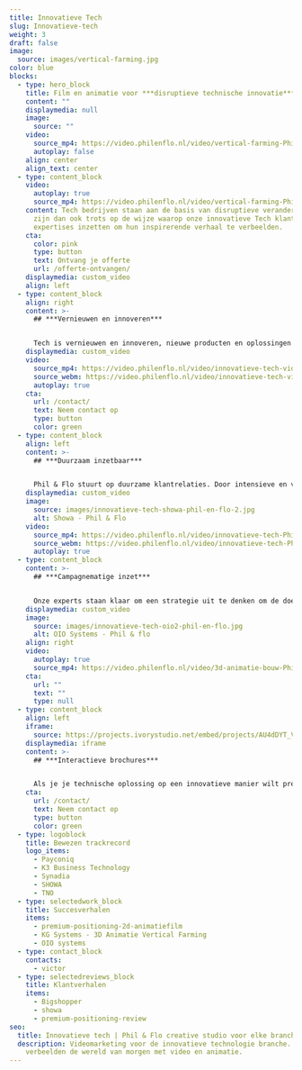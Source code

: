 ```yaml
---
title: Innovatieve Tech
slug: Innovatieve-tech
weight: 3
draft: false
image:
  source: images/vertical-farming.jpg
color: blue
blocks:
  - type: hero_block
    title: Film en animatie voor ***disruptieve technische innovatie***
    content: ""
    displaymedia: null
    image:
      source: ""
    video:
      source_mp4: https://video.philenflo.nl/video/vertical-farming-Phil-en-Flo-website-source.mp4
      autoplay: false
    align: center
    align_text: center
  - type: content_block
    video:
      autoplay: true
      source_mp4: https://video.philenflo.nl/video/vertical-farming-Phil-en-Flo-website-source.mp4
    content: Tech bedrijven staan aan de basis van disruptieve veranderingen. Wij
      zijn dan ook trots op de wijze waarop onze innovatieve Tech klanten onze
      expertises inzetten om hun inspirerende verhaal te verbeelden.
    cta:
      color: pink
      type: button
      text: Ontvang je offerte
      url: /offerte-ontvangen/
    displaymedia: custom_video
    align: left
  - type: content_block
    align: right
    content: >-
      ## ***Vernieuwen en innoveren***


      Tech is vernieuwen en innoveren, nieuwe producten en oplossingen zijn zelfs zo vernieuwend dat je doelgroep een extra vertaalslag nodig heeft om het te begrijpen. Wij helpen hierbij en kennen de uitdagingen in de technologische sectoren. Victor is onze enthousiasteling en dus aanspreekpunt voor de Innovatieve Tech sector. Je kan hem direct bellen om even vrijblijvend te sparren over de mogelijkheden. **[085 - 2738331](tel:0852738331)** of klik op de button hieronder.
    displaymedia: custom_video
    video:
      source_mp4: https://video.philenflo.nl/video/innovatieve-tech-video-Phil-en-Flo.mp4
      source_webm: https://video.philenflo.nl/video/innovatieve-tech-video-Phil-en-Flo.webm
      autoplay: true
    cta:
      url: /contact/
      text: Neem contact op
      type: button
      color: green
  - type: content_block
    align: left
    content: >-
      ## ***Duurzaam inzetbaar***


      Phil & Flo stuurt op duurzame klantrelaties. Door intensieve en voornamelijk enthousiaste relaties met onze klanten, kunnen we keer op keer duurzame producties maken. Producties die zowel op inhoudelijk als strategisch vlak voor geruime tijd inzetbaar zijn. Daarnaast is het fijn om tijdens de samenwerking plezier te maken en er samen iets moois van te bouwen.
    displaymedia: custom_video
    image:
      source: images/innovatieve-tech-showa-phil-en-flo-2.jpg
      alt: Showa - Phil & Flo
    video:
      source_mp4: https://video.philenflo.nl/video/innovatieve-tech-Phil-en-Flo-video-website.mp4
      source_webm: https://video.philenflo.nl/video/innovatieve-tech-Phil-en-Flo-video-website.webm
      autoplay: true
  - type: content_block
    content: >-
      ## ***Campagnematige inzet***


      Onze experts staan klaar om een strategie uit te denken om de doelgroep te bereiken met onze films. Op deze manier bereiken we jouw doelgroep precies op het moment dat ze op zoek zijn naar oplossingen. Dit kan bijvoorbeeld op LinkedIn. Vraag ons naar de mogelijkheden.
    displaymedia: custom_video
    image:
      source: images/innovatieve-tech-oio2-phil-en-flo.jpg
      alt: OIO Systems - Phil & flo
    align: right
    video:
      autoplay: true
      source_mp4: https://video.philenflo.nl/video/3d-animatie-bouw-Phil-en-Flo-website-source.mp4
    cta:
      url: ""
      text: ""
      type: null
  - type: content_block
    align: left
    iframe:
      source: https://projects.ivorystudio.net/embed/projects/AU4dDYT_VFMk
    displaymedia: iframe
    content: >-
      ## ***Interactieve brochures***


      Als je je technische oplossing op een innovatieve manier wilt presenteren, dan is een [interactieve](https://www.philenflo.nl/oplossingen/interactieve-video/) brochure of video een goede [oplossing](https://www.philenflo.nl/oplossingen/). Bekijk de interactieve brochure van Pharmerit hiernaast maar eens. Zo kan je de kijker ruimte geven om te zien wat ze zelf belangrijk vinden, en doordat de kijker actief bezig is met je merk, onthoudt hij je idee of merk ook beter! Of neem contact op voor de mogelijkheden van [video](https://www.philenflo.nl/oplossingen/video-laten-maken/), [animatie](https://www.philenflo.nl/oplossingen/animatie-laten-maken/), [virtual reality](https://www.philenflo.nl/oplossingen/virtual-reality/) of een [virtuele tour](https://www.philenflo.nl/virtuele-tour/).
    cta:
      url: /contact/
      text: Neem contact op
      type: button
      color: green
  - type: logoblock
    title: Bewezen trackrecord
    logo_items:
      - Payconiq
      - K3 Business Technology
      - Synadia
      - SHOWA
      - TNO
  - type: selectedwork_block
    title: Succesverhalen
    items:
      - premium-positioning-2d-animatiefilm
      - KG Systems - 3D Animatie Vertical Farming
      - OIO systems
  - type: contact_block
    contacts:
      - victor
  - type: selectedreviews_block
    title: Klantverhalen
    items:
      - Bigshopper
      - showa
      - premium-positioning-review
seo:
  title: Innovatieve tech | Phil & Flo creative studio voor elke branche
  description: Videomarketing voor de innovatieve technologie branche. Phil & Flo
    verbeelden de wereld van morgen met video en animatie.
---
```

